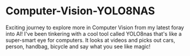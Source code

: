 # Computer-Vision-YOLO8NAS
 Exciting journey to explore more in Computer Vision from my latest foray into AI! I've been tinkering with a cool tool called YOLO8nas that's like a super-smart eye for computers. It looks at videos and picks out cars, person, handbag, bicycle and say what you see like magic!
